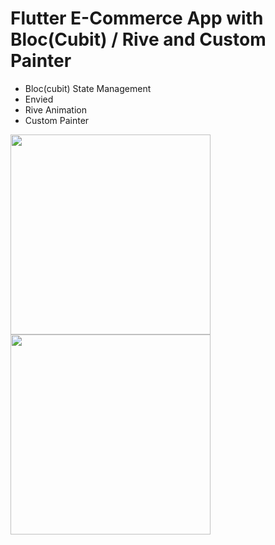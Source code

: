 # Flutter E-Commerce App with Bloc(Cubit) / Rive and Custom Painter

* Bloc(cubit) State Management
* Envied
* Rive Animation
* Custom Painter


<img src="https://user-images.githubusercontent.com/120099096/228003601-6222c77f-8421-45c6-b700-f46a7eec06db.jpg"  width="320">
<img src="https://user-images.githubusercontent.com/120099096/228003636-989bdc1d-2513-490c-8eb7-f49dc7f722bf.jpg"  width="320">
